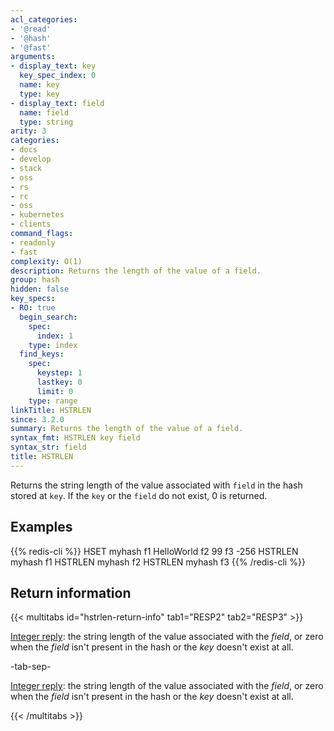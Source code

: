 ```yaml
---
acl_categories:
- '@read'
- '@hash'
- '@fast'
arguments:
- display_text: key
  key_spec_index: 0
  name: key
  type: key
- display_text: field
  name: field
  type: string
arity: 3
categories:
- docs
- develop
- stack
- oss
- rs
- rc
- oss
- kubernetes
- clients
command_flags:
- readonly
- fast
complexity: O(1)
description: Returns the length of the value of a field.
group: hash
hidden: false
key_specs:
- RO: true
  begin_search:
    spec:
      index: 1
    type: index
  find_keys:
    spec:
      keystep: 1
      lastkey: 0
      limit: 0
    type: range
linkTitle: HSTRLEN
since: 3.2.0
summary: Returns the length of the value of a field.
syntax_fmt: HSTRLEN key field
syntax_str: field
title: HSTRLEN
---
```

Returns the string length of the value associated with `field` in the hash stored at `key`. If the `key` or the `field` do not exist, 0 is returned.

## Examples

{{% redis-cli %}}
HSET myhash f1 HelloWorld f2 99 f3 -256
HSTRLEN myhash f1
HSTRLEN myhash f2
HSTRLEN myhash f3
{{% /redis-cli %}}

## Return information

{{< multitabs id="hstrlen-return-info" 
    tab1="RESP2" 
    tab2="RESP3" >}}

[Integer reply](../../develop/reference/protocol-spec#integers): the string length of the value associated with the _field_, or zero when the _field_ isn't present in the hash or the _key_ doesn't exist at all.

-tab-sep-

[Integer reply](../../develop/reference/protocol-spec#integers): the string length of the value associated with the _field_, or zero when the _field_ isn't present in the hash or the _key_ doesn't exist at all.

{{< /multitabs >}}
